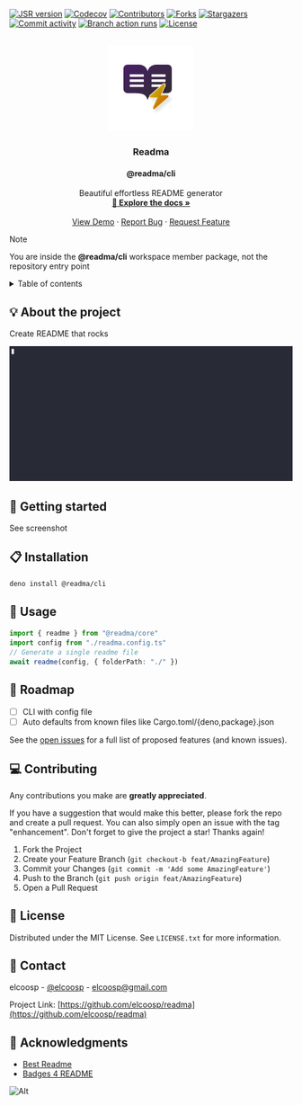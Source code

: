 <a id="readme-top"></a>
<!-- PROJECT SHIELDS -->
[![JSR version][jsr-version-shield]][jsr-version-url]
[![Codecov][codecov-shield]][codecov-url]
[![Contributors][contributors-shield]][contributors-url]
[![Forks][forks-shield]][forks-url]
[![Stargazers][stargazers-shield]][stargazers-url]
[![Commit activity][commit-activity-shield]][commit-activity-url]
[![Branch action runs][branch-action-runs-shield]][branch-action-runs-url]
[![License][license-shield]][license-url]

<!-- PROJECT LOGO -->
<br />
<div align="center">
  <a href="https://github.com/elcoosp/readma">
    <img src="https://raw.githubusercontent.com/elcoosp/readma/HEAD/images/logo.png" style="max-height: 200px; object-fit: contain;" alt="Logo">
  </a>
  <h3 align="center">Readma</h3>
  <h4 align="center">@readma/cli</h4>
  <p align="center">
    Beautiful effortless README generator
    <br />
    <a href="https://readma.vercel.app/"><strong>📖 Explore the docs »</strong></a>
    <br />
    <br />
    <a href="https://github.com/elcoosp/readma">View Demo</a>
    ·
    <a href="https://github.com/elcoosp/readma/issues/new?labels=bug&template=-bug-report--from-readme.md">Report Bug</a>
    ·
    <a href="https://github.com/elcoosp/readma/issues/new?labels=enhancement&template=feature-request---from-readme.md">Request Feature</a>
  </p>
</div>

> [!NOTE]
> You are inside the **@readma/cli** workspace member package, not the repository entry point

<!-- TABLE OF CONTENTS -->
<details>
  <summary>Table of contents</summary>
  <ol>
   <li><a href="#about-the-project">💡 About the project</a></li>
   <li><a href="#getting-started">🎉 Getting started</a></li>
   <li><a href="#installation">📋 Installation</a></li>
   <li><a href="#usage">🔧 Usage</a></li>
   <li><a href="#roadmap">🚀 Roadmap</a></li>
   <li><a href="#contributing">💻 Contributing</a></li>
   <li><a href="#license">📄 License</a></li>
   <li><a href="#contact">📨 Contact</a></li>
   <li><a href="#acknowledgments">👏 Acknowledgments</a></li>
  </ol>
</details>

## 💡 About the project

Create README that rocks

<img src="https://raw.githubusercontent.com/elcoosp/readma/HEAD/images/screenshot.gif" alt="Product screenshot" />

## 🎉 Getting started

See screenshot

## 📋 Installation

```sh
deno install @readma/cli
```

## 🔧 Usage

```ts
import { readme } from "@readma/core"
import config from "./readma.config.ts"
// Generate a single readme file
await readme(config, { folderPath: "./" })
```

## 🚀 Roadmap

- [ ] CLI with config file
- [ ] Auto defaults from known files like Cargo.toml/{deno,package}.json

See the [open issues](https://github.com/elcoosp/readma/issues) for a full list of proposed features (and known issues).

## 💻 Contributing

Any contributions you make are **greatly appreciated**.

If you have a suggestion that would make this better, please fork the repo and create a pull request. You can also simply open an issue with the tag "enhancement".
Don't forget to give the project a star! Thanks again!

1. Fork the Project
2. Create your Feature Branch (`git checkout-b feat/AmazingFeature`)
3. Commit your Changes (`git commit -m 'Add some AmazingFeature'`)
4. Push to the Branch (`git push origin feat/AmazingFeature`)
5. Open a Pull Request

## 📄 License

Distributed under the MIT License. See `LICENSE.txt` for more information.

## 📨 Contact

elcoosp - [@elcoosp](https://twitter.com/elcoosp) - [elcoosp@gmail.com](elcoosp@gmail.com)

Project Link: [https://github.com/elcoosp/readma](https://github.com/elcoosp/readma)

## 👏 Acknowledgments

- [Best Readme](https://github.com/othneildrew/Best-README-Template)
- [Badges 4 README](https://github.com/alexandresanlim/Badges4-README.md-Profile)

<!--MARKDOWN LINKS & IMAGES-- >
<!--https://www.markdownguide.org/basic-syntax/#reference-style-links -->
![Alt](https://repobeats.axiom.co/api/embed/1b12e7ffd13fd2d15772a30e8b0a995976150797.svg "Repobeats analytics image")

[jsr-version-shield]: https://img.shields.io/jsr/v/@readma/cli.svg?style=for-the-badge
[jsr-version-url]: https://jsr.io/@readma/cli
[codecov-shield]: https://img.shields.io/codecov/c/github/elcoosp/readma/main.svg?style=for-the-badge
[codecov-url]: https://codecov.io/github/elcoosp/readma/tree/main/@readma/cli
[contributors-shield]: https://img.shields.io/github/contributors/elcoosp/readma.svg?style=for-the-badge
[contributors-url]: https://github.com/elcoosp/readma/graphs/contributors
[forks-shield]: https://img.shields.io/github/forks/elcoosp/readma.svg?style=for-the-badge
[forks-url]: https://github.com/elcoosp/readma/network/members
[stargazers-shield]: https://img.shields.io/github/stars/elcoosp/readma.svg?style=for-the-badge
[stargazers-url]: https://github.com/elcoosp/readma/stargazers
[commit-activity-shield]: https://img.shields.io/github/commit-activity/w/elcoosp/readma.svg?style=for-the-badge
[commit-activity-url]: https://github.com/elcoosp/readma/commits
[branch-action-runs-shield]: https://img.shields.io/github/check-runs/elcoosp/readma/main.svg?style=for-the-badge
[branch-action-runs-url]: https://github.com/elcoosp/readma/actions?query=branch%3Amain
[license-shield]: https://img.shields.io/github/license/elcoosp/readma.svg?style=for-the-badge
[license-url]: https://github.com/elcoosp/readma/blob/master/LICENSE.txt
